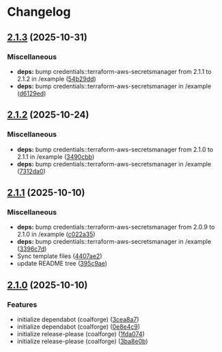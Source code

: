 # Changelog

## [2.1.3](https://github.com/Coalfire-CF/terraform-aws-secretsmanager/compare/v2.1.2...v2.1.3) (2025-10-31)


### Miscellaneous

* **deps:** bump credentials::terraform-aws-secretsmanager from 2.1.1 to 2.1.2 in /example ([54b29dd](https://github.com/Coalfire-CF/terraform-aws-secretsmanager/commit/54b29ddd7a019060bf8883a0ec55f60c73aab49b))
* **deps:** bump credentials::terraform-aws-secretsmanager in /example ([d6129ed](https://github.com/Coalfire-CF/terraform-aws-secretsmanager/commit/d6129edf1e7194f1a1d1aec85cfcf6a949cee9f0))

## [2.1.2](https://github.com/Coalfire-CF/terraform-aws-secretsmanager/compare/v2.1.1...v2.1.2) (2025-10-24)


### Miscellaneous

* **deps:** bump credentials::terraform-aws-secretsmanager from 2.1.0 to 2.1.1 in /example ([3490cbb](https://github.com/Coalfire-CF/terraform-aws-secretsmanager/commit/3490cbb1c58b41a5477ec71b078f655823d907a6))
* **deps:** bump credentials::terraform-aws-secretsmanager in /example ([7312da0](https://github.com/Coalfire-CF/terraform-aws-secretsmanager/commit/7312da00bc7dc2e59890f85a6f092c1c0abbf706))

## [2.1.1](https://github.com/Coalfire-CF/terraform-aws-secretsmanager/compare/v2.1.0...v2.1.1) (2025-10-10)


### Miscellaneous

* **deps:** bump credentials::terraform-aws-secretsmanager from 2.0.9 to 2.1.0 in /example ([c022a35](https://github.com/Coalfire-CF/terraform-aws-secretsmanager/commit/c022a35f907f55088da79aa38327f747cd9dc6a8))
* **deps:** bump credentials::terraform-aws-secretsmanager in /example ([3396c7d](https://github.com/Coalfire-CF/terraform-aws-secretsmanager/commit/3396c7d2bf2a926e4f51cd153e118684e81d1962))
* Sync template files ([4407ae2](https://github.com/Coalfire-CF/terraform-aws-secretsmanager/commit/4407ae2fe7930f536b821d9a128417f4d6ece018))
* update README tree ([395c9ae](https://github.com/Coalfire-CF/terraform-aws-secretsmanager/commit/395c9ae9f26a8dd3baee116fe8bf58994c7620a9))

## [2.1.0](https://github.com/Coalfire-CF/terraform-aws-secretsmanager/compare/v2.0.6...v2.1.0) (2025-10-10)


### Features

* initialize dependabot (coalforge) ([3cea8a7](https://github.com/Coalfire-CF/terraform-aws-secretsmanager/commit/3cea8a713f9d3f343ca57b5b09d8059032a2769a))
* initialize dependabot (coalforge) ([0e8e4c9](https://github.com/Coalfire-CF/terraform-aws-secretsmanager/commit/0e8e4c989ab709314041249f9b26f5de02bb0e16))
* initialize release-please (coalforge) ([1fda074](https://github.com/Coalfire-CF/terraform-aws-secretsmanager/commit/1fda074544a250def5f10fff010e1f5800145b6f))
* initialize release-please (coalforge) ([3ba8e0b](https://github.com/Coalfire-CF/terraform-aws-secretsmanager/commit/3ba8e0b1685299ea4cb28b44a4b7797b7a2515ac))
